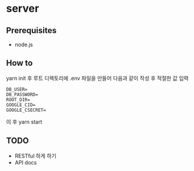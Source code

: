 # server

## Prerequisites
- node.js

## How to
yarn init 후 루트 디렉토리에 .env 파일을 만들어 다음과 같이 작성 후 적절한 값 입력

```
DB_USER=
DB_PASSWORD=
ROOT_DIR=
GOOGLE_CID=
GOOGLE_CSECRET=
```

이 후 yarn start

## TODO
- RESTful 하게 하기
- API docs